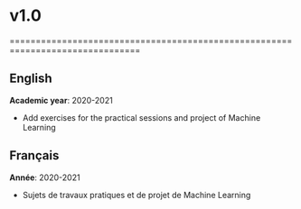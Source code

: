 # v1.0
===============================================================================
## English
**Academic year**: 2020-2021
* Add exercises for the practical sessions and project of Machine Learning

## Français
**Année**: 2020-2021
* Sujets de travaux pratiques et de projet de Machine Learning
